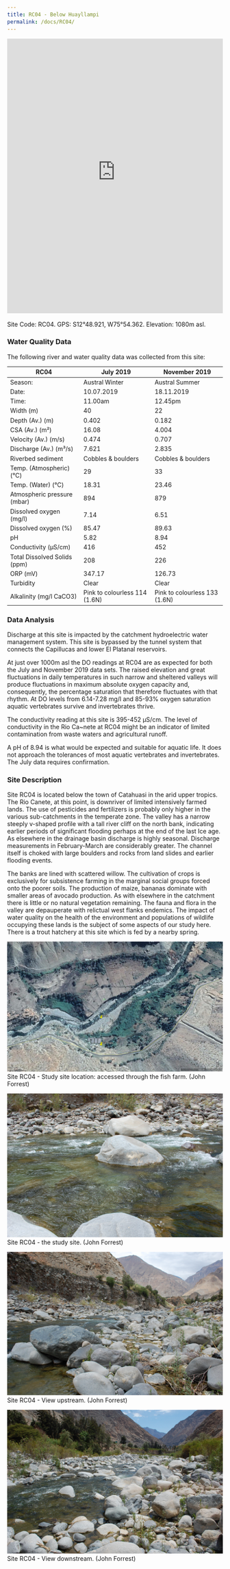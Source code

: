 ```yaml
---
title: RC04 - Below Huayllampi
permalink: /docs/RC04/
---
```


<iframe width="100%" height="640" allowfullscreen style="border-style:none;" src="https://cavep-undc-hosting.netlify.com/sites/RC04/app-files/"></iframe>


Site Code: RC04.  GPS: S12°48.921, W75°54.362. Elevation:
1080m asl.

### Water Quality Data

The following river and water quality data was collected from this site:

| RC04                         | July 2019                     | November 2019            |
|------------------------------|-------------------------------|--------------------------|
| Season:                      | Austral Winter                | Austral Summer           |
| Date:                        | 10.07.2019                    | 18.11.2019               |
| Time:                        | 11.00am                       | 12.45pm                  |
| Width (m)                    | 40                            | 22                       |
| Depth (Av.) (m)              | 0.402                         | 0.182                    |
| CSA (Av.) (m²)               | 16.08                         | 4.004                    |
| Velocity (Av.) (m/s)         | 0.474                         | 0.707                    |
| Discharge (Av.) (m³/s)       | 7.621                         | 2.835                    |
| Riverbed sediment            | Cobbles & boulders            | Cobbles & boulders       |
| Temp. (Atmospheric) (°C)     | 29                            | 33                       |
| Temp. (Water) (°C)           | 18.31                         | 23.46                    |
| Atmospheric pressure (mbar)  | 894                           | 879                      |
| Dissolved oxygen (mg/l)      | 7.14                          | 6.51                     |
| Dissolved oxygen (%)         | 85.47                         | 89.63                    |
| pH                           | 5.82                          | 8.94                     |
| Conductivity (µS/cm)         | 416                           | 452                      |
| Total Dissolved Solids (ppm) | 208                           | 226                      |
| ORP (mV)                     | 347.17                        | 126.73                   |
| Turbidity                    | Clear                         | Clear                    |
| Alkalinity (mg/l CaCO3)      | Pink to colourless 114 (1.6N) | Pink to colourless 133 (1.6N)   |

### Data Analysis
Discharge at this site is impacted by the catchment hydroelectric water management system. This site is bypassed by the tunnel system that connects the Capillucas and lower El Platanal reservoirs. 

At just over 1000m asl the DO readings at RC04 are as expected for both the July and November 2019 data sets. The raised elevation and great fluctuations in daily temperatures in such narrow and sheltered valleys will produce fluctuations in maximum absolute oxygen capacity and, consequently, the percentage saturation that therefore fluctuates with that rhythm. At DO levels from 6.14-7.28 mg/l and 85-93% oxygen saturation aquatic vertebrates survive and invertebrates thrive. 

The conductivity reading at this site is 395-452 µS/cm. The level of conductivity in the Rio Ca\~nete at RC04 might be an indicator of limited contamination from waste waters and agricultural runoff. 

A pH of 8.94 is what would be expected and suitable for aquatic life. It does not approach the tolerances of most aquatic vertebrates and invertebrates. The July data requires confirmation. 

### Site Description
Site RC04 is located below the town of Catahuasi in the arid upper tropics. The Rio Canete, at this point, is downriver of limited intensively farmed lands. The use of pesticides and fertilizers is probably only higher in the various sub-catchments in the temperate zone. The valley has a narrow steeply v-shaped profile with a tall river cliff on the north bank, indicating earlier periods of significant flooding perhaps at the end of the last Ice age. As elsewhere in the drainage basin discharge is highly seasonal. Discharge measurements in February-March are considerably greater. The channel itself is choked with large boulders and rocks from land slides and earlier flooding events. 

The banks are lined with scattered willow. The cultivation of crops is exclusively for subsistence farming in the marginal social groups forced onto the poorer soils. The production of maize, bananas dominate with smaller areas of avocado production. As with elsewhere in the catchment there is little or no natural vegetation remaining. The fauna and flora in the valley are depauperate with relictual west flanks endemics. The impact of water quality on the health of the environment and populations of wildlife occupying these lands is the subject of some aspects of our study here. There is a trout hatchery at this site which is fed by a nearby spring.


![RC04 View upstream](/assets/SiteDescriptions/RC04/RC04BelowHuayllampi.jpg)
Site RC04 - Study site location: accessed through the fish farm. (John Forrest)


![Site RC04 - the study site. (John Forrest)](/assets/SiteDescriptions/RC04/RC04Studysite.JPG)
Site RC04 - the study site. (John Forrest)


![RC04 View upstream](/assets/SiteDescriptions/RC04/RC04Viewupstream.JPG)
Site RC04 - View upstream. (John Forrest)


![RC04 View downstream](/assets/SiteDescriptions/RC04/RC04Viewdownstream.JPG)
Site RC04 - View downstream. (John Forrest)
